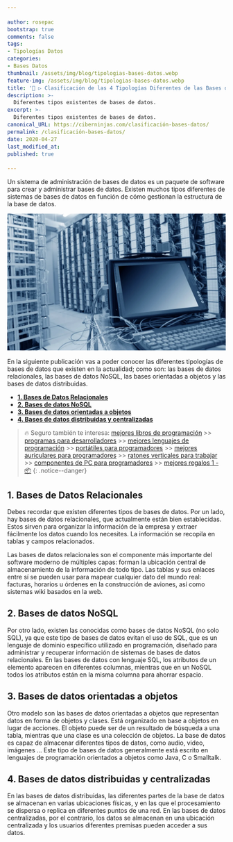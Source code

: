 ```yaml
---

author: rosepac
bootstrap: true
comments: false
tags:
- Tipologías Datos
categories:
- Bases Datos
thumbnail: /assets/img/blog/tipologias-bases-datos.webp
feature-img: /assets/img/blog/tipologias-bases-datos.webp
title: '🥇 ▷ Clasificación de las 4 Tipologías Diferentes de las Bases de Datos 2020'
description: >-
  Diferentes tipos existentes de bases de datos.
excerpt: >-
  Diferentes tipos existentes de bases de datos.
canonical_URL: https://ciberninjas.com/clasificación-bases-datos/
permalink: /clasificación-bases-datos/
date: 2020-04-27
last_modified_at: 
published: true

---
```


Un sistema de administración de bases de datos es un paquete de software para crear y administrar bases de datos. Existen muchos tipos diferentes de sistemas de bases de datos en función de cómo gestionan la estructura de la base de datos.

![Clasificación de las Tipologías de las Bases de Datos 2020](/assets/img/blog/tipologias-bases-datos.webp "Clasificación de las Tipologías de las Bases de Datos 2020")

En la siguiente publicación vas a poder conocer las diferentes tipologías de bases de datos que existen en la actualidad; como son: las bases de datos relacionales, las bases de datos NoSQL, las bases orientadas a objetos y las bases de datos distribuidas.

<!-- https://dataguide.prisma.io/intro/comparing-database-types -->
<!-- https://www.nibusinessinfo.co.uk/content/types-database-system -->
<!-- CONTENIDO INTRODUCCION -->
- [**1. Bases de Datos Relacionales**](#1-bases-de-datos-relacionales)
- [**2. Bases de datos NoSQL**](#2-bases-de-datos-nosql)
- [**3. Bases de datos orientadas a objetos**](#3-bases-de-datos-orientadas-a-objetos)
- [**4. Bases de datos distribuidas y centralizadas**](#4-bases-de-datos-distribuidas-y-centralizadas)

> 🔥 Seguro también te interesa: [mejores libros de programación](/programar/) >> [programas para desarrolladores](/clasificación-bases-datos/) >> [mejores lenguajes de programación](/15-mejores-lenguajes-programacion/) >> [portátiles para programadores]() >> [mejores auriculares para programadores](/auriculares-dise%C3%B1o/) >> [ratones verticales para trabajar](/teclados-ratones-dise%C3%B1o/) >> [componentes de PC para programadores](/ordenadores-componentes/) >> [mejores regalos 1 - 📦](/black-friday-amazon/)
{: .notice--danger}

## **1. Bases de Datos Relacionales**

Debes recordar que existen diferentes tipos de bases de datos. Por un lado, hay bases de datos relacionales, que actualmente están bien establecidas. Estos sirven para organizar la información de la empresa y extraer fácilmente los datos cuando los necesites. La información se recopila en tablas y campos relacionados.

Las bases de datos relacionales son el componente más importante del software moderno de múltiples capas: forman la ubicación central de almacenamiento de la información de todo tipo. Las tablas y sus enlaces entre sí se pueden usar para mapear cualquier dato del mundo real: facturas, horarios u órdenes en la construcción de aviones, así como sistemas wiki basados ​​en la web.

## **2. Bases de datos NoSQL**

Por otro lado, existen las conocidas como bases de datos NoSQL (no solo SQL), ya que este tipo de bases de datos evitan el uso de SQL, que es un lenguaje de dominio específico utilizado en programación, diseñado para administrar y recuperar información de sistemas de bases de datos relacionales. En las bases de datos con lenguaje SQL, los atributos de un elemento aparecen en diferentes columnas, mientras que en un NoSQL todos los atributos están en la misma columna para ahorrar espacio.

## **3. Bases de datos orientadas a objetos**

Otro modelo son las bases de datos orientadas a objetos que representan datos en forma de objetos y clases. Está organizado en base a objetos en lugar de acciones. El objeto puede ser de un resultado de búsqueda a una tabla, mientras que una clase es una colección de objetos. La base de datos es capaz de almacenar diferentes tipos de datos, como audio, video, imágenes ... Este tipo de bases de datos generalmente está escrito en lenguajes de programación orientados a objetos como Java, C o Smalltalk.

## **4. Bases de datos distribuidas y centralizadas**

En las bases de datos distribuidas, las diferentes partes de la base de datos se almacenan en varias ubicaciones físicas, y en las que el procesamiento se dispersa o replica en diferentes puntos de una red. En las bases de datos centralizadas, por el contrario, los datos se almacenan en una ubicación centralizada y los usuarios diferentes premisas pueden acceder a sus datos.
